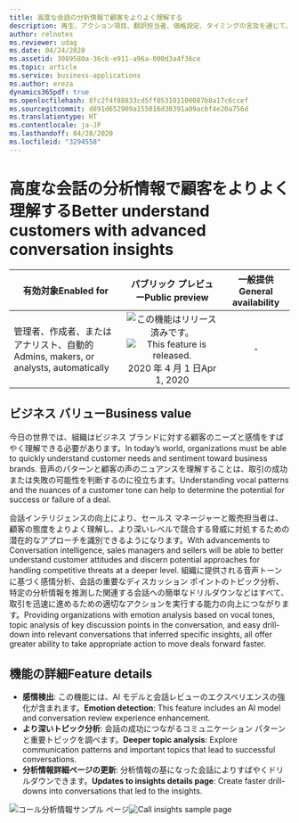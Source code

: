 ```yaml
---
title: 高度な会話の分析情報で顧客をよりよく理解する
description: 再生、アクション項目、翻訳担当者、価格設定、タイミングの言及を通じて、コミュニケーション パターンと関心のあるポイントを探索します。 分析情報の基になった会話によりすばやくドリルダウンできます。
author: relnotes
ms.reviewer: udag
ms.date: 04/24/2020
ms.assetid: 3089580a-36cb-e911-a96a-000d3a4f36ce
ms.topic: article
ms.service: business-applications
ms.author: ereza
dynamics365pdf: true
ms.openlocfilehash: 8fc2f4f88833cd5ff053101100087b8a17c6ccef
ms.sourcegitcommit: d891d652909a155016d30391a09acbf4e20a756d
ms.translationtype: HT
ms.contentlocale: ja-JP
ms.lasthandoff: 04/28/2020
ms.locfileid: "3294558"
---
```

# <a name="better-understand-customers-with-advanced-conversation-insights"></a><span data-ttu-id="7527e-104">高度な会話の分析情報で顧客をよりよく理解する</span><span class="sxs-lookup"><span data-stu-id="7527e-104">Better understand customers with advanced conversation insights</span></span>


| <span data-ttu-id="7527e-105">有効対象</span><span class="sxs-lookup"><span data-stu-id="7527e-105">Enabled for</span></span>    |  <span data-ttu-id="7527e-106">パブリック プレビュー</span><span class="sxs-lookup"><span data-stu-id="7527e-106">Public preview</span></span> | <span data-ttu-id="7527e-107">一般提供</span><span class="sxs-lookup"><span data-stu-id="7527e-107">General availability</span></span> | 
| ---------- | :----------: |:----------: |
|<span data-ttu-id="7527e-108">管理者、作成者、またはアナリスト、自動的</span><span class="sxs-lookup"><span data-stu-id="7527e-108">Admins, makers, or analysts, automatically</span></span>|<span data-ttu-id="7527e-109">![この機能はリリース済みです。](/dynamics365-release-plan/media/green-checkmark.png "この機能はリリース済みです。")</span><span class="sxs-lookup"><span data-stu-id="7527e-109">![This feature is released.](/dynamics365-release-plan/media/green-checkmark.png "This feature is released.")</span></span> <span data-ttu-id="7527e-110">2020 年 4 月 1 日</span><span class="sxs-lookup"><span data-stu-id="7527e-110">Apr 1, 2020</span></span>| -|


## <a name="business-value"></a><span data-ttu-id="7527e-111">ビジネス バリュー</span><span class="sxs-lookup"><span data-stu-id="7527e-111">Business value</span></span>
<!-- bv start -->
<span data-ttu-id="7527e-112">今日の世界では、組織はビジネス ブランドに対する顧客のニーズと感情をすばやく理解できる必要があります。</span><span class="sxs-lookup"><span data-stu-id="7527e-112">In today’s world, organizations must be able to quickly understand customer needs and sentiment toward business brands.</span></span> <span data-ttu-id="7527e-113">音声のパターンと顧客の声のニュアンスを理解することは、取引の成功または失敗の可能性を判断するのに役立ちます。</span><span class="sxs-lookup"><span data-stu-id="7527e-113">Understanding vocal patterns and the nuances of a customer tone can help to determine the potential for success or failure of a deal.</span></span> 

<span data-ttu-id="7527e-114">会話インテリジェンスの向上により、セールス マネージャーと販売担当者は、顧客の態度をよりよく理解し、より深いレベルで競合する脅威に対処するための潜在的なアプローチを識別できるようになります。</span><span class="sxs-lookup"><span data-stu-id="7527e-114">With advancements to Conversation intelligence, sales managers and sellers will be able to better understand customer attitudes and discern potential approaches for handling competitive threats at a deeper level.</span></span> <span data-ttu-id="7527e-115">組織に提供される音声トーンに基づく感情分析、会話の重要なディスカッション ポイントのトピック分析、特定の分析情報を推測した関連する会話への簡単なドリルダウンなどはすべて、取引を迅速に進めるための適切なアクションを実行する能力の向上につながります。</span><span class="sxs-lookup"><span data-stu-id="7527e-115">Providing organizations with emotion analysis based on vocal tones, topic analysis of key discussion points in the conversation, and easy drill-down into relevant conversations that inferred specific insights, all offer greater ability to take appropriate action to move deals forward faster.</span></span>
<!-- bv end -->



## <a name="feature-details"></a><span data-ttu-id="7527e-116">機能の詳細</span><span class="sxs-lookup"><span data-stu-id="7527e-116">Feature details</span></span>
<!--feature detail start -->
- <span data-ttu-id="7527e-117">**感情検出**: この機能には、AI モデルと会話レビューのエクスペリエンスの強化が含まれます。</span><span class="sxs-lookup"><span data-stu-id="7527e-117">**Emotion detection**: This feature includes an AI model and conversation review experience enhancement.</span></span>
- <span data-ttu-id="7527e-118">**より深いトピック分析**: 会話の成功につながるコミュニケーション パターンと重要トピックを調べます。</span><span class="sxs-lookup"><span data-stu-id="7527e-118">**Deeper topic analysis**: Explore communication patterns and important topics that lead to successful conversations.</span></span>
- <span data-ttu-id="7527e-119">**分析情報詳細ページの更新**: 分析情報の基になった会話によりすばやくドリルダウンできます。</span><span class="sxs-lookup"><span data-stu-id="7527e-119">**Updates to insights details page**: Create faster drill-downs into conversations that led to the insights.</span></span>
<!--feature detail end -->

<span data-ttu-id="7527e-120">![コール分析情報サンプル ページ](media/si_conversationintelligence_boostsellerproductivitywithciinsided365_.png "コール分析情報サンプル ページ")</span><span class="sxs-lookup"><span data-stu-id="7527e-120">![Call insights sample page](media/si_conversationintelligence_boostsellerproductivitywithciinsided365_.png "Call insights sample page")</span></span>
<!-- Picture 1 -->








